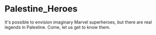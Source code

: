 # Palestine_Heroes
It's possible to envision imaginary Marvel superheroes, but there are real legends in Palestine. Come, let us get to know them.
